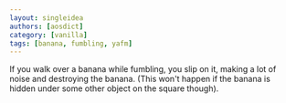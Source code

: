 ```yaml
---
layout: singleidea
authors: [aosdict]
category: [vanilla]
tags: [banana, fumbling, yafm]
---
```

If you walk over a banana while fumbling, you slip on it, making a lot of noise and destroying the banana. (This won't happen if the banana is hidden under some other object on the square though).
